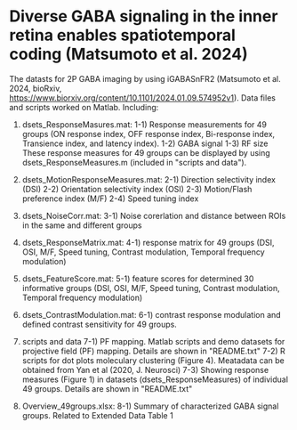 # Diverse GABA signaling in the inner retina enables spatiotemporal coding (Matsumoto et al. 2024)

The datasts for 2P GABA imaging by using iGABASnFR2 (Matsumoto et al. 2024, bioRxiv, https://www.biorxiv.org/content/10.1101/2024.01.09.574952v1). Data files and scripts worked on Matlab.
Including:
1) dsets_ResponseMasures.mat:
   1-1) Response measurements for 49 groups (ON response index, OFF response index, Bi-response index, Transience index, and latency index).
   1-2) GABA signal
   1-3) RF size
   These response measures for 49 groups can be displayed by using dsets_ResponseMeasures.m (included in "scripts and data").
   
2) dsets_MotionResponseMeasures.mat:
   2-1) Direction selectivity index (DSI)
   2-2) Orientation selectivity index (OSI)
   2-3) Motion/Flash preference index (M/F)
   2-4) Speed tuning index
   
3) dsets_NoiseCorr.mat:
   3-1) Noise corerlation and distance between ROIs in the same and different groups
   
4) dsets_ResponseMatrix.mat:
   4-1) response matrix for 49 groups (DSI, OSI, M/F, Speed tuning, Contrast modulation, Temporal frequency modulation)
   
5) dsets_FeatureScore.mat:
   5-1) feature scores for determined 30 informative groups (DSI, OSI, M/F, Speed tuning, Contrast modulation, Temporal frequency modulation)
   
6) dsets_ContrastModulation.mat:
   6-1) contrast response modulation and defined contrast sensitivity for 49 groups. 

7) scripts and data
   7-1) PF mapping. Matlab scripts and demo datasets for projective field (PF) mapping. Details are shown in "README.txt"
   7-2) R scripts for dot plots moleculary clustering (Figure 4). Meatadata can be obtained from Yan et al (2020, J. Neurosci)
   7-3) Showing response measures (Figure 1) in datasets (dsets_ResponseMeasures) of individual 49 groups. Details are shown in "README.txt"  


8) Overview_49groups.xlsx:
   8-1) Summary of characterized GABA signal groups. Related to Extended Data Table 1
